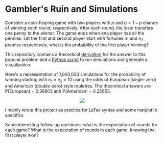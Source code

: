 # Gambler's Ruin and Simulations

Consider a coin-flipping game with two players with $p$ and $q = 1 - p$ chance of winning each round, respectively. After each round, the loser transfers one 
penny to the winner. The game ends when one player has all the pennies. Let the first and second player start with fortunes n<sub>1</sub> and n<sub>2</sub> pennies 
respectively, what is the probability of the first player winning?

This repository contains a theoretical [derivation](https://github.com/philipenzobui/gamblers-ruin/blob/main/GamblersRuin.pdf) for 
the answer to this popular problem and a [Python script](https://github.com/philipenzobui/gamblers-ruin/blob/main/GamblerRuinSimulations.py) to run simulations and
generate a visualization.

Here's a representation of 1,000,000 simulations for the probability of winning starting with n<sub>1</sub> = n<sub>2</sub> = 10 using the odds of European (single-zero)
and American (double-zero) style roulettes. The theoretical answers are P(European) = 0.36803 and P(American) = 0.25853.

<p align="center">
  <img src="https://github.com/philipenzobui/gamblers-ruin/assets/104658293/636b002f-bb1f-430e-a2b2-18a2c465c500">
<p>
  
  
I mainly wrote this project as practice for LaTex syntax and some matplotlib specifics. 
  
Some interesting follow-up questions: what is the expectation of rounds for each game? What is the expectation of rounds in each game, knowing the first player won?
